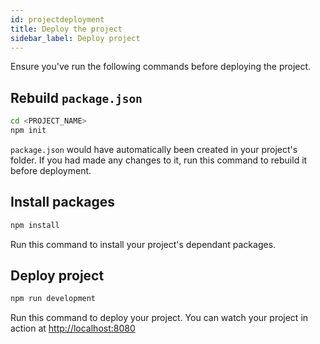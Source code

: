 ```yaml
---
id: projectdeployment
title: Deploy the project
sidebar_label: Deploy project
---
```


Ensure you've run the following commands before deploying the project.

## Rebuild `package.json`

```sh
cd <PROJECT_NAME>
npm init
```

`package.json` would have automatically been created in your project's folder. If you had made any changes to it, run this command to rebuild it before deployment.

## Install packages

```sh
npm install
```

Run this command to install your project's dependant packages.

## Deploy project

```sh
npm run development
```

Run this command to deploy your project. You can watch your project in action at [http://localhost:8080](http://localhost:8080)

